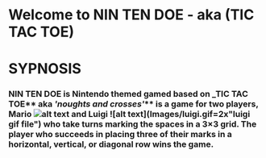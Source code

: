 # Welcome to NIN TEN DOE - aka (TIC TAC TOE)

# SYPNOSIS
### NIN TEN DOE is Nintendo themed gamed based on _TIC TAC TOE** aka _'noughts and crosses'_** is a game for two players, Mario ![alt text](Images/mario.gif=2x "mario gif file") and Luigi ![alt text](Images/luigi.gif=2x"luigi gif file") who take turns marking the spaces in a 3×3 grid. The player who succeeds in placing three of their marks in a horizontal, vertical, or diagonal row wins the game.
